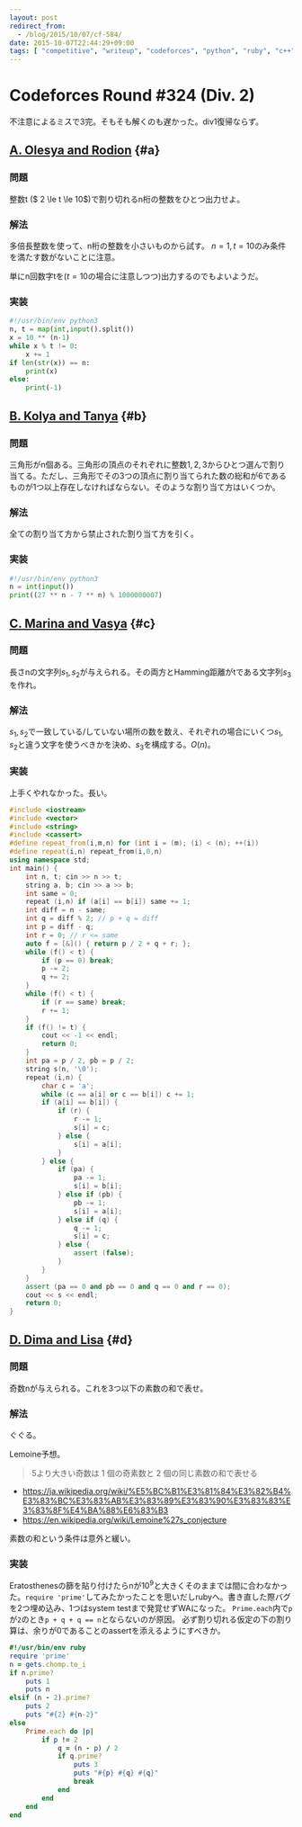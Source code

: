 ```yaml
---
layout: post
redirect_from:
  - /blog/2015/10/07/cf-584/
date: 2015-10-07T22:44:29+09:00
tags: [ "competitive", "writeup", "codeforces", "python", "ruby", "c++", "prime" ]
---
```


# Codeforces Round #324 (Div. 2)

不注意によるミスで3完。そもそも解くのも遅かった。div1復帰ならず。

<!-- more -->

## [A. Olesya and Rodion](http://codeforces.com/contest/584/problem/A) {#a}

### 問題

整数t ($ 2 \le t \le 10$)で割り切れるn桁の整数をひとつ出力せよ。

### 解法

多倍長整数を使って、n桁の整数を小さいものから試す。
$n = 1, t = 10$のみ条件を満たす数がないことに注意。

単にn回数字tを($t = 10$の場合に注意しつつ)出力するのでもよいようだ。

### 実装

``` python
#!/usr/bin/env python3
n, t = map(int,input().split())
x = 10 ** (n-1)
while x % t != 0:
    x += 1
if len(str(x)) == n:
    print(x)
else:
    print(-1)
```

## [B. Kolya and Tanya](http://codeforces.com/contest/584/problem/B) {#b}

### 問題

三角形がn個ある。三角形の頂点のそれぞれに整数$1, 2, 3$からひとつ選んで割り当てる。ただし、三角形でその3つの頂点に割り当てられた数の総和が$6$であるものが1つ以上存在しなければならない。そのような割り当て方はいくつか。

### 解法

全ての割り当て方から禁止された割り当て方を引く。

### 実装

``` python
#!/usr/bin/env python3
n = int(input())
print((27 ** n - 7 ** n) % 1000000007)
```

## [C. Marina and Vasya](http://codeforces.com/contest/584/problem/C) {#c}

### 問題

長さnの文字列$s_1, s_2$が与えられる。その両方とHamming距離がtである文字列$s_3$を作れ。

### 解法

$s_1, s_2$で一致している/していない場所の数を数え、それぞれの場合にいくつ$s_1, s_2$と違う文字を使うべきかを決め、$s_3$を構成する。$O(n)$。

### 実装

上手くやれなかった。長い。

``` c++
#include <iostream>
#include <vector>
#include <string>
#include <cassert>
#define repeat_from(i,m,n) for (int i = (m); (i) < (n); ++(i))
#define repeat(i,n) repeat_from(i,0,n)
using namespace std;
int main() {
    int n, t; cin >> n >> t;
    string a, b; cin >> a >> b;
    int same = 0;
    repeat (i,n) if (a[i] == b[i]) same += 1;
    int diff = n - same;
    int q = diff % 2; // p + q = diff
    int p = diff - q;
    int r = 0; // r <= same
    auto f = [&]() { return p / 2 + q + r; };
    while (f() < t) {
        if (p == 0) break;
        p -= 2;
        q += 2;
    }
    while (f() < t) {
        if (r == same) break;
        r += 1;
    }
    if (f() != t) {
        cout << -1 << endl;
        return 0;
    }
    int pa = p / 2, pb = p / 2;
    string s(n, '\0');
    repeat (i,n) {
        char c = 'a';
        while (c == a[i] or c == b[i]) c += 1;
        if (a[i] == b[i]) {
            if (r) {
                r -= 1;
                s[i] = c;
            } else {
                s[i] = a[i];
            }
        } else {
            if (pa) {
                pa -= 1;
                s[i] = b[i];
            } else if (pb) {
                pb -= 1;
                s[i] = a[i];
            } else if (q) {
                q -= 1;
                s[i] = c;
            } else {
                assert (false);
            }
        }
    }
    assert (pa == 0 and pb == 0 and q == 0 and r == 0);
    cout << s << endl;
    return 0;
}
```

## [D. Dima and Lisa](http://codeforces.com/contest/584/problem/D) {#d}

### 問題

奇数nが与えられる。これを3つ以下の素数の和で表せ。

### 解法

ぐぐる。

Lemoine予想。

>   5より大きい奇数は 1 個の奇素数と 2 個の同じ素数の和で表せる

-   <https://ja.wikipedia.org/wiki/%E5%BC%B1%E3%81%84%E3%82%B4%E3%83%BC%E3%83%AB%E3%83%89%E3%83%90%E3%83%83%E3%83%8F%E4%BA%88%E6%83%B3>
-   <https://en.wikipedia.org/wiki/Lemoine%27s_conjecture>


素数の和という条件は意外と緩い。

### 実装

Eratosthenesの篩を貼り付けたらnが$10^9$と大きくそのままでは間に合わなかった。`require 'prime'`してみたかったことを思いだしrubyへ。書き直した際バグを2つ埋め込み、1つはsystem testまで発覚せずWAになった。
`Prime.each`内で`p`が`2`のとき`p + q + q == n`とならないのが原因。
必ず割り切れる仮定の下の割り算は、余りが0であることのassertを添えるようにすべきか。

``` ruby
#!/usr/bin/env ruby
require 'prime'
n = gets.chomp.to_i
if n.prime?
    puts 1
    puts n
elsif (n - 2).prime?
    puts 2
    puts "#{2} #{n-2}"
else
    Prime.each do |p|
        if p != 2
            q = (n - p) / 2
            if q.prime?
                puts 3
                puts "#{p} #{q} #{q}"
                break
            end
        end
    end
end
```
